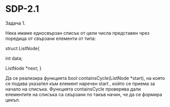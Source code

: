 # SDP-2.1
Задача 1.

Нека имаме едносвързан списък от цели числа представен чрез поредица от свързани
елементи от типа:

struct ListNode{

int data;

ListNode *next;
}

Да се реализира функцията bool containsCycle(ListNode *start), на която се подава
указател към елемент наречен start , който се приема за начало на списъка. Функцията
containsCycle проверява дали елементите на списъка са свързани по такъв начин, че да
се формира цикъл.
